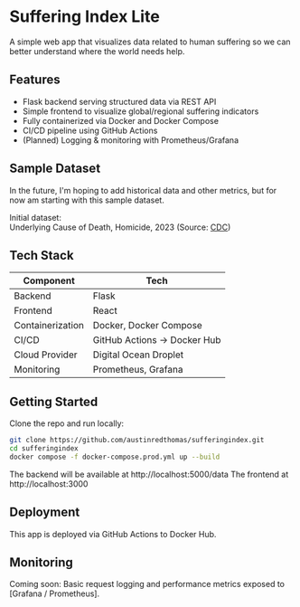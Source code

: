 # Suffering Index Lite

A simple web app that visualizes data related to human suffering so we can better understand where the world needs help.

## Features

- Flask backend serving structured data via REST API
- Simple frontend to visualize global/regional suffering indicators
- Fully containerized via Docker and Docker Compose
- CI/CD pipeline using GitHub Actions
- (Planned) Logging & monitoring with Prometheus/Grafana

## Sample Dataset
In the future, I'm hoping to add historical data and other metrics, but for now am starting with this sample dataset.

Initial dataset:  
Underlying Cause of Death, Homicide, 2023 (Source: [CDC](https://wonder.cdc.gov))

## Tech Stack

| Component        | Tech                                |
|------------------|-------------------------------------|
| Backend          | Flask                               |
| Frontend         | React                               |
| Containerization | Docker, Docker Compose              |
| CI/CD            | GitHub Actions -> Docker Hub        |
| Cloud Provider   | Digital Ocean Droplet               |
| Monitoring       | Prometheus, Grafana                 |

## Getting Started

Clone the repo and run locally:

```bash
git clone https://github.com/austinredthomas/sufferingindex.git
cd sufferingindex
docker compose -f docker-compose.prod.yml up --build
```

The backend will be available at http://localhost:5000/data
The frontend at http://localhost:3000

## Deployment

This app is deployed via GitHub Actions to Docker Hub.

## Monitoring

Coming soon:
Basic request logging and performance metrics exposed to [Grafana / Prometheus].
